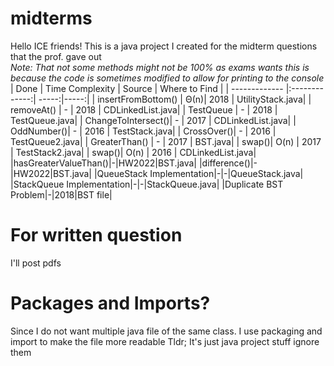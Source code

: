 # midterms
Hello ICE friends! This is a java project I created for the midterm questions that the prof. gave out <br>
*Note: That not some methods might not be 100% as exams wants this is because the code is sometimes modified to allow for printing to the console*
| Done      | Time Complexity      | Source | Where to Find |
| ------------- |:-------------:| -----:|-----:|
| insertFromBottom()     | Θ(n)| 2018 | UtilityStack.java|
| removeAt()     | -      |   2018 | CDLinkedList.java|
| TestQueue | -      |    2018 | TestQueue.java|
| ChangeToIntersect()| - | 2017 | CDLinkedList.java|
| OddNumber()| - | 2016 | TestStack.java|
| CrossOver()| - | 2016 | TestQueue2.java|
| GreaterThan() | - | 2017 | BST.java|
| swap()| O(n) | 2017 | TestStack2.java|
| swap()| O(n) | 2016 | CDLinkedList.java|
|hasGreaterValueThan()|-|HW2022|BST.java|
|difference()|-|HW2022|BST.java|
|QueueStack Implementation|-|-|QueueStack.java|
|StackQueue Implementation|-|-|StackQueue.java|
|Duplicate BST Problem|-|2018|BST file|


# For written question
I'll post pdfs

# Packages and Imports?
Since I do not want multiple java file of the same class. I use packaging and import to make the file more readable 
Tldr; It's just java project stuff ignore them